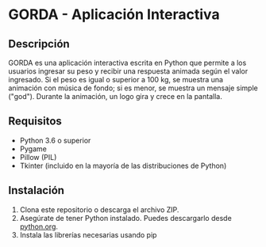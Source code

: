 # GORDA - Aplicación Interactiva

## Descripción

GORDA es una aplicación interactiva escrita en Python que permite a los usuarios ingresar su peso y recibir una respuesta animada según el valor ingresado. Si el peso es igual o superior a 100 kg, se muestra una animación con música de fondo; si es menor, se muestra un mensaje simple ("god"). Durante la animación, un logo gira y crece en la pantalla.

## Requisitos

- Python 3.6 o superior
- Pygame
- Pillow (PIL)
- Tkinter (incluido en la mayoría de las distribuciones de Python)

## Instalación

1. Clona este repositorio o descarga el archivo ZIP.
2. Asegúrate de tener Python instalado. Puedes descargarlo desde [python.org](https://www.python.org/downloads/).
3. Instala las librerías necesarias usando pip
